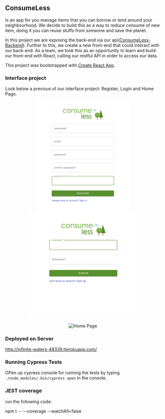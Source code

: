 ## ConsumeLess

Is an app for you manage items that you can borrow or lend around your neighbourhood. We decide to build this as a way to reduce consume of new item, doing it you can reuse stuffs from someone and save the planet.

In this project we are exposing the back-end via our api([ConsumeLess-Backend](https://github.com/irafaelasilva/ConsumeLess-backend)). Further to this, we create a new front-end that could interact with our back-end. As a team, we took this as an opportunity to learn and build our front-end with React, calling our restful API in order to access our data.

This project was bootstrapped with [Create React App](https://github.com/facebook/create-react-app).

### Interface project

Look below a previous of our interface project:
Register, Login and Home Page.

<p align="center">
  <img src="https://github.com/irafaelasilva/ConsumeLess-frontend/blob/master/public/register.png" width="300" title="Register Page">
  <img src="https://github.com/irafaelasilva/ConsumeLess-frontend/blob/master/public/login.png" width="350" alt="Login Page">
</p>


<p align="center">
  <img src="https://github.com/irafaelasilva/ConsumeLess-frontend/blob/master/public/home.png" width="450" title="Home Page">
</p>


### Deployed on Server
http://infinite-waters-48339.herokuapp.com/

### Running Cypress Tests
OPen up cypress console for running the tests by typing `./node_modules/.bin/cypress open` in the console.

### JEST coverage
run the following code:

npm t -- --coverage --watchAll=false

